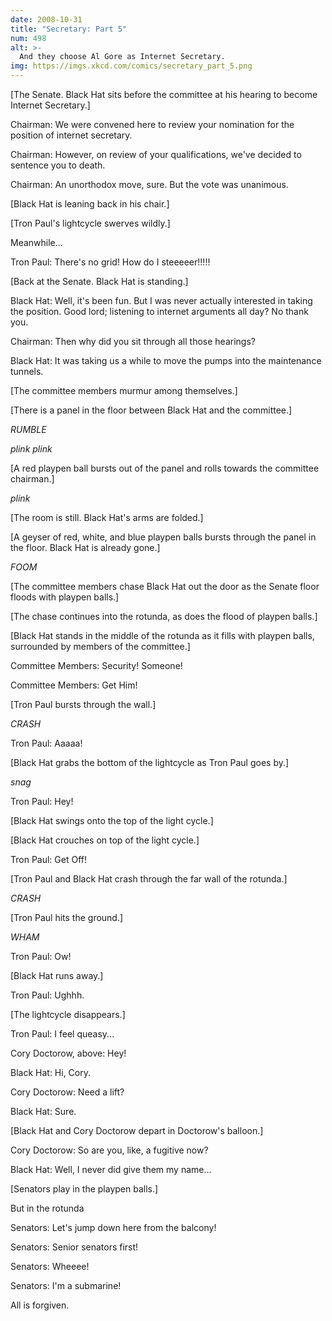 ```yaml
---
date: 2008-10-31
title: "Secretary: Part 5"
num: 498
alt: >-
  And they choose Al Gore as Internet Secretary.
img: https://imgs.xkcd.com/comics/secretary_part_5.png
---
```

[The Senate. Black Hat sits before the committee at his hearing to become Internet Secretary.]

Chairman: We were convened here to review your nomination for the position of internet secretary.

Chairman: However, on review of your qualifications, we've decided to sentence you to death.

Chairman: An unorthodox move, sure. But the vote was unanimous.

[Black Hat is leaning back in his chair.]

[Tron Paul's lightcycle swerves wildly.]

Meanwhile...

Tron Paul: There's no grid! How do I steeeeer!!!!!

[Back at the Senate. Black Hat is standing.]

Black Hat: Well, it's been fun. But I was never actually interested in taking the position. Good lord; listening to internet arguments all day? No thank you.

Chairman: Then why did you sit through all those hearings?

Black Hat: It was taking us a while to move the pumps into the maintenance tunnels.

[The committee members murmur among themselves.]

[There is a panel in the floor between Black Hat and the committee.]

*RUMBLE*

*plink plink*

[A red playpen ball bursts out of the panel and rolls towards the committee chairman.]

*plink*

[The room is still. Black Hat's arms are folded.]

[A geyser of red, white, and blue playpen balls bursts through the panel in the floor. Black Hat is already gone.]

*FOOM*

[The committee members chase Black Hat out the door as the Senate floor floods with playpen balls.]

[The chase continues into the rotunda, as does the flood of playpen balls.]

[Black Hat stands in the middle of the rotunda as it fills with playpen balls, surrounded by members of the committee.]

Committee Members: Security! Someone!

Committee Members: Get Him!

[Tron Paul bursts through the wall.]

*CRASH*

Tron Paul: Aaaaa!

[Black Hat grabs the bottom of the lightcycle as Tron Paul goes by.]

*snag*

Tron Paul: Hey!

[Black Hat swings onto the top of the light cycle.]

[Black Hat crouches on top of the light cycle.]

Tron Paul: Get Off!

[Tron Paul and Black Hat crash through the far wall of the rotunda.]

*CRASH*

[Tron Paul hits the ground.]

*WHAM*

Tron Paul: Ow!

[Black Hat runs away.]

Tron Paul: Ughhh.

[The lightcycle disappears.]

Tron Paul: I feel queasy...

Cory Doctorow, above: Hey!

Black Hat: Hi, Cory.

Cory Doctorow: Need a lift?

Black Hat: Sure.

[Black Hat and Cory Doctorow depart in Doctorow's balloon.]

Cory Doctorow: So are you, like, a fugitive now?

Black Hat: Well, I never did give them my name...

[Senators play in the playpen balls.]

But in the rotunda

Senators: Let's jump down here from the balcony!

Senators: Senior senators first!

Senators: Wheeee!

Senators: I'm a submarine!

All is forgiven.